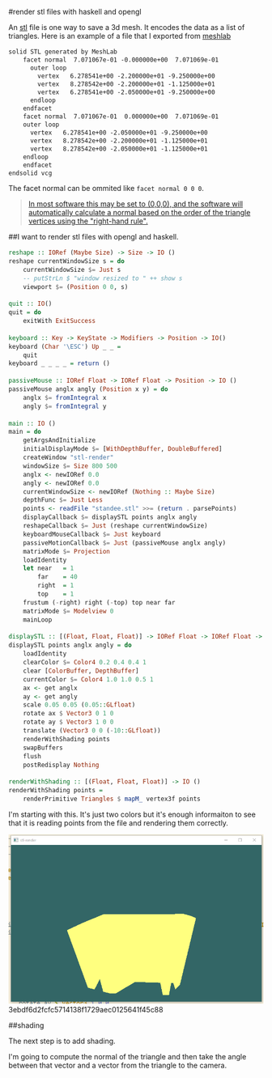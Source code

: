 #render stl files with haskell and opengl

An [stl](https://en.wikipedia.org/wiki/STL_(file_format)) file is one way to save a 3d mesh. It encodes the data as a list of triangles. Here is an example of a file that I exported from [meshlab](http://www.meshlab.net/)

    solid STL generated by MeshLab
        facet normal  7.071067e-01 -0.000000e+00  7.071069e-01
          outer loop
            vertex   6.278541e+00 -2.200000e+01 -9.250000e+00
            vertex   8.278542e+00 -2.200000e+01 -1.125000e+01
            vertex   6.278541e+00 -2.050000e+01 -9.250000e+00
          endloop
        endfacet
        facet normal  7.071067e-01  0.000000e+00  7.071069e-01
        outer loop
          vertex   6.278541e+00 -2.050000e+01 -9.250000e+00
          vertex   8.278542e+00 -2.200000e+01 -1.125000e+01
          vertex   8.278542e+00 -2.050000e+01 -1.125000e+01
        endloop
        endfacet
    endsolid vcg

The facet normal can be ommited like `facet normal 0 0 0`.

>[In most software this may be set to (0,0,0), and the software will automatically calculate a normal based on the order of the triangle vertices using the "right-hand rule".](https://en.wikipedia.org/wiki/STL_(file_format)#The_facet_normal)

##I want to render stl files with opengl and haskell.

```haskell
reshape :: IORef (Maybe Size) -> Size -> IO ()
reshape currentWindowSize s = do
    currentWindowSize $= Just s
    -- putStrLn $ "window resized to " ++ show s
    viewport $= (Position 0 0, s)

quit :: IO()
quit = do
    exitWith ExitSuccess

keyboard :: Key -> KeyState -> Modifiers -> Position -> IO()
keyboard (Char '\ESC') Up _ _ =
    quit
keyboard _ _ _ _ = return ()

passiveMouse :: IORef Float -> IORef Float -> Position -> IO ()
passiveMouse anglx angly (Position x y) = do
    anglx $= fromIntegral x
    angly $= fromIntegral y

main :: IO ()
main = do
    getArgsAndInitialize
    initialDisplayMode $= [WithDepthBuffer, DoubleBuffered]
    createWindow "stl-render"
    windowSize $= Size 800 500
    anglx <- newIORef 0.0
    angly <- newIORef 0.0
    currentWindowSize <- newIORef (Nothing :: Maybe Size)
    depthFunc $= Just Less
    points <- readFile "standee.stl" >>= (return . parsePoints)
    displayCallback $= displaySTL points anglx angly
    reshapeCallback $= Just (reshape currentWindowSize)
    keyboardMouseCallback $= Just keyboard
    passiveMotionCallback $= Just (passiveMouse anglx angly)
    matrixMode $= Projection
    loadIdentity
    let near   = 1
        far    = 40
        right  = 1
        top    = 1
    frustum (-right) right (-top) top near far
    matrixMode $= Modelview 0
    mainLoop

displaySTL :: [(Float, Float, Float)] -> IORef Float -> IORef Float -> IO ()
displaySTL points anglx angly = do
    loadIdentity
    clearColor $= Color4 0.2 0.4 0.4 1
    clear [ColorBuffer, DepthBuffer]
    currentColor $= Color4 1.0 1.0 0.5 1
    ax <- get anglx
    ay <- get angly
    scale 0.05 0.05 (0.05::GLfloat)
    rotate ax $ Vector3 0 1 0
    rotate ay $ Vector3 1 0 0
    translate (Vector3 0 0 (-10::GLfloat))
    renderWithShading points
    swapBuffers
    flush
    postRedisplay Nothing

renderWithShading :: [(Float, Float, Float)] -> IO ()
renderWithShading points =
    renderPrimitive Triangles $ mapM_ vertex3f points

```

I'm starting with this. It's just two colors but it's enough informaiton to see that it is reading points from the file and rendering them correctly.

![something](haskell/dichrom-persp-cap.png)
3ebdf6d2fcfc5714138f1729aec0125641f45c88

##shading

The next step is to add shading.

I'm going to compute the normal of the triangle and then take the angle between that vector and a vector from the triangle to the camera.

